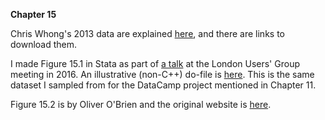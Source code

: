**Chapter 15**

Chris Whong's 2013 data are explained [here](https://chriswhong.com/open-data/foil_nyc_taxi/), and there are links to download them.

I made Figure 15.1 in Stata as part of [a talk](https://www.stata.com/meeting/uk16/slides/grant_uk16.pdf) at the London Users' Group meeting in 2016. An illustrative (non-C++) do-file is [here](NYC-taxis.do). This is the same dataset I sampled from for the DataCamp project mentioned in Chapter 11.

Figure 15.2 is by Oliver O'Brien and the original website is [here](http://bikes.oobrien.com/london/).
